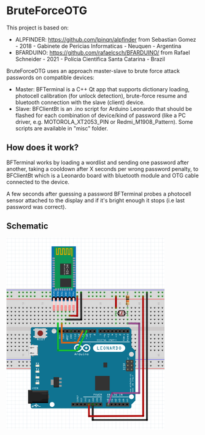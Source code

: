 # BruteForceOTG

This project is based on:
* ALPFINDER: https://github.com/lpinqn/alpfinder from Sebastian Gomez - 2018 -  Gabinete de Pericias Informaticas - Neuquen - Argentina
* BFARDUINO: https://github.com/rafaelcsch/BFARDUINO/ from Rafael Schneider - 2021 - Polícia Científica Santa Catarina - Brazil

BruteForceOTG uses an approach master-slave to brute force attack passwords on compatible devices:

* Master: BFTerminal is a C++ Qt app that supports dictionary loading, photocell calibration (for unlock detection), brute-force resume and bluetooth connection with the slave (client) device.
* Slave: BFClientBt is an .ino script for Arduino Leonardo that should be flashed for each combination of device/kind of password (like a PC driver, e.g. MOTOROLA_XT2053_PIN or Redmi_M1908_Pattern). Some scripts are available in "misc" folder.

## How does it work?

BFTerminal works by loading a wordlist and sending one password after another, taking a cooldown after X seconds per wrong password penalty, to BFClientBt which is a Leonardo board with bluetooth module and OTG cable connected to the device. 

A few seconds after guessing a password BFTerminal probes a photocell sensor attached to the display and if it's bright enough it stops (i.e last password was correct).

## Schematic

<img src="https://github.com/matnunes/BruteForceOTG/blob/main/misc/BruteForceOTG.png?raw=true" height=500px>
